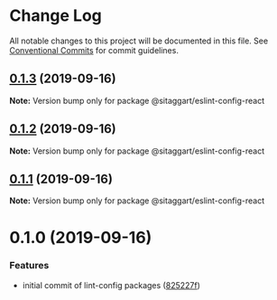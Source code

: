 # Change Log

All notable changes to this project will be documented in this file.
See [Conventional Commits](https://conventionalcommits.org) for commit guidelines.

## [0.1.3](https://github.com/SiTaggart/lint-config/compare/@sitaggart/eslint-config-react@0.1.2...@sitaggart/eslint-config-react@0.1.3) (2019-09-16)

**Note:** Version bump only for package @sitaggart/eslint-config-react





## [0.1.2](https://github.com/SiTaggart/lint-config/compare/@sitaggart/eslint-config-react@0.1.1...@sitaggart/eslint-config-react@0.1.2) (2019-09-16)

**Note:** Version bump only for package @sitaggart/eslint-config-react





## [0.1.1](https://github.com/SiTaggart/lint-config/compare/@sitaggart/eslint-config-react@0.1.0...@sitaggart/eslint-config-react@0.1.1) (2019-09-16)

**Note:** Version bump only for package @sitaggart/eslint-config-react





# 0.1.0 (2019-09-16)


### Features

* initial commit of lint-config packages ([825227f](https://github.com/SiTaggart/lint-config/commit/825227f))
